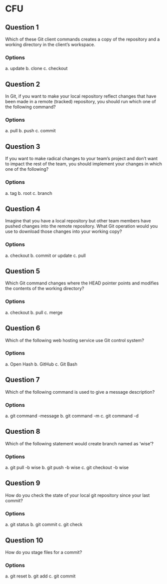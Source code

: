 # CFU

## Question 1
Which of these Git client commands creates a copy of the repository and a working directory in the client’s workspace.
### Options
a. update
b. clone
c. checkout

## Question 2
In Git, if you want to make your local repository reflect changes that have been made in a remote (tracked) repository, you should run which one of the following  command?
### Options
a. pull
b. push
c. commit

## Question 3
If you want to make radical changes to your team’s project and don’t want to impact the rest of the team, you should implement your changes in which one of the following?
### Options
a. tag
b. root
c. branch

## Question 4
Imagine that you have a local repository but other team members have pushed changes into the remote repository. What Git operation would you use to download those changes into your working copy?
### Options
a. checkout
b. commit or update
c. pull

## Question 5
Which Git command changes where the HEAD pointer points and modifies the contents of the working directory?
### Options
a. checkout
b. pull
c. merge

## Question 6
Which of the following web hosting service use Git control system?
### Options
a. Open Hash
b. GitHub
c. Git Bash

## Question 7
Which of the following command is used to give a message description?
### Options
a. git command -message
b. git command -m
c. git command -d

## Question 8
Which of the following statement would create branch named as ‘wise’?
### Options
a. git pull -b wise
b. git push -b wise
c. git checkout -b wise

## Question 9
How do you check the state of your local git repository since your last commit?
### Options
a. git status
b. git commit
c. git check

## Question 10
How do you stage files for a commit?
### Options
a. git reset
b. git add
c. git commit


